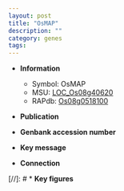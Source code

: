 ```yaml
---
layout: post
title: "OsMAP"
description: ""
category: genes
tags: 
---
```


* **Information**  
    + Symbol: OsMAP  
    + MSU: [LOC_Os08g40620](http://rice.uga.edu/cgi-bin/ORF_infopage.cgi?orf=LOC_Os08g40620)  
    + RAPdb: [Os08g0518100](http://rapdb.dna.affrc.go.jp/viewer/gbrowse_details/irgsp1?name=Os08g0518100)  

* **Publication**  

* **Genbank accession number**  

* **Key message**  

* **Connection**  

[//]: # * **Key figures**  


